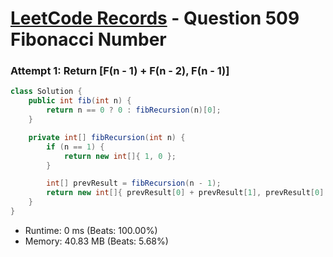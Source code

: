 # [LeetCode Records](../../README.md) - Question 509 Fibonacci Number

### Attempt 1: Return [F(n - 1) + F(n - 2), F(n - 1)]
```java
class Solution {
    public int fib(int n) {
        return n == 0 ? 0 : fibRecursion(n)[0];
    }

    private int[] fibRecursion(int n) {
        if (n == 1) {
            return new int[]{ 1, 0 };
        }

        int[] prevResult = fibRecursion(n - 1);
        return new int[]{ prevResult[0] + prevResult[1], prevResult[0] };
    }
}
```
- Runtime: 0 ms (Beats: 100.00%)
- Memory: 40.83 MB (Beats: 5.68%)

<br>

